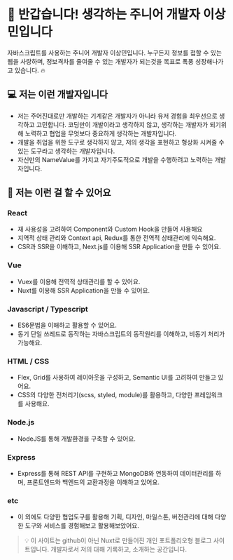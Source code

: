 # 👋 반갑습니다! 생각하는 주니어 개발자 이상민입니다

자바스크립트를 사용하는 주니어 개발자 이상민입니다. 누구든지 정보를 접할 수 있는 웹을 사랑하며, 정보격차를 줄여줄 수 있는 개발자가 되는것을 목표로 폭풍 성장해나가고 있습니다. 🔥

## 💻 저는 이런 개발자입니다

- 저는 주어진대로만 개발하는 기계같은 개발자가 아니라 유저 경험을 최우선으로 생각하고 고민합니다. 코딩만이 개발이라고 생각하지 않고, 생각하는 개발자가 되기위해 노력하고 협업을 무엇보다 중요하게 생각하는 개발자입니다.
- 개발을 취업을 위한 도구로 생각하지 않고, 저의 생각을 표현하고 형상화 시켜줄 수 있는 도구라고 생각하는 개발자입니다.
- 자신만의 NameValue를 가지고 자기주도적으로 개발을 수행하려고 노력하는 개발자입니다.

## 📒 저는 이런 걸 할 수 있어요

### **React**

- 재 사용성을 고려하여 Component와 Custom Hook을 만들어 사용해요
- 지역적 상태 관리와 Context api, Redux를 통한 전역적 상태관리에 익숙해요.
- CSR과 SSR을 이해하고, Next.js를 이용해 SSR Application을 만들 수 있어요.

### **Vue**

- Vuex를 이용해 전역적 상태관리를 할 수 있어요. 
- Nuxt를 이용해 SSR Application을 만들 수 있어요.

### **Javascript / Typescript**

- ES6문법을 이해하고 활용할 수 있어요. 
- 동기 단일 쓰레드로 동작하는 자바스크립트의 동작원리를 이해하고, 비동기 처리가 가능해요.

### **HTML / CSS**

- Flex, Grid를 사용하여 레이아웃을 구성하고, Semantic UI를 고려하여 만들고 있어요. 
- CSS의 다양한 전처리기(scss, styled, module)를 활용하고, 다양한 프레임워크를 사용해요.

### **Node.js**

- NodeJS를 통해 개발환경을 구축할 수 있어요.

### **Express**

- Express를 통해 REST API를 구현하고 MongoDB와 연동하여 데이터관리를 하며, 프론트엔드와 백엔드의 교환과정을 이해하고 있어요.

### **etc**

- 이 외에도 다양한 협업도구를 활용해 기획, 디자인, 마일스톤, 버전관리에 대해 다양한 도구와 서비스를 경험해보고 활용해보았어요.

> 💡 이 사이트는 github이 아닌 Nuxt로 만들어진 개인 포트폴리오형 블로그 사이트입니다. 개발자로서 저의 대해 기록하고, 소개하는 공간입니다.